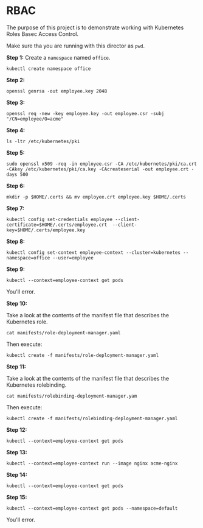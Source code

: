 # RBAC

The purpose of this project is to demonstrate working with Kubernetes Roles Basec Access Control.

Make sure tha you are running with this director as `pwd`.

**Step 1:** Create a `namespace` named `office`.

`kubectl create namespace office`

**Step 2:**

`openssl genrsa -out employee.key 2048`

**Step 3:**

`openssl req -new -key employee.key -out employee.csr -subj "/CN=employee/O=acme"`

**Step 4:**

`ls -ltr /etc/kubernetes/pki`

**Step 5:**

`sudo openssl x509 -req -in employee.csr -CA /etc/kubernetes/pki/ca.crt -CAkey /etc/kubernetes/pki/ca.key -CAcreateserial -out employee.crt -days 500`

**Step 6:**

`mkdir -p $HOME/.certs && mv employee.crt employee.key $HOME/.certs`

**Step 7:**

`kubectl config set-credentials employee --client-certificate=$HOME/.certs/employee.crt  --client-key=$HOME/.certs/employee.key`

**Step 8:**

`kubectl config set-context employee-context --cluster=kubernetes --namespace=office --user=employee`

**Step 9:**

`kubectl --context=employee-context get pods`

You'll error.

**Step 10:**

Take a look at the contents of the manifest file that describes the Kubernetes role.

`cat manifests/role-deployment-manager.yaml`

Then execute: 

`kubectl create -f manifests/role-deployment-manager.yaml`

**Step 11:**

Take a look at the contents of the manifest file that describes the Kubernetes rolebinding.

`cat manifests/rolebinding-deployment-manager.yam`

Then execute:

`kubectl create -f manifests/rolebinding-deployment-manager.yaml`

**Step 12:**

`kubectl --context=employee-context get pods`

**Step 13:**

`kubectl --context=employee-context run --image nginx acme-nginx`

**Step 14:**

`kubectl --context=employee-context get pods`

**Step 15:**

`kubectl --context=employee-context get pods --namespace=default`

You'll error.